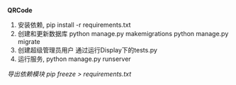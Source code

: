 **QRCode**

1. 安装依赖, pip install -r requirements.txt
2. 创建和更新数据库 python manage.py makemigrations python manage.py migrate
3. 创建超级管理员用户 通过运行Display下的tests.py
4. 运行服务, python manage.py runserver

_导出依赖模块 pip freeze > requirements.txt_